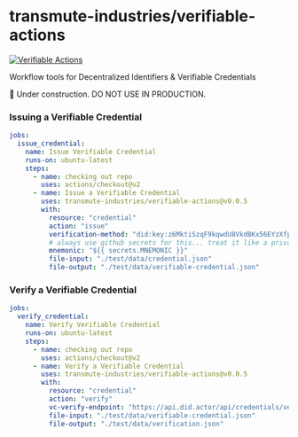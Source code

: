 # transmute-industries/verifiable-actions

[![Verifiable Actions](https://github.com/transmute-industries/verifiable-actions/actions/workflows/ci.yml/badge.svg)](https://github.com/transmute-industries/verifiable-actions/actions/workflows/ci.yml)

Workflow tools for Decentralized Identifiers & Verifiable Credentials

🚧 Under construction. DO NOT USE IN PRODUCTION.

### Issuing a Verifiable Credential

```yml
jobs:
  issue_credential:
    name: Issue Verifiable Credential
    runs-on: ubuntu-latest
    steps:
      - name: checking out repo
        uses: actions/checkout@v2
      - name: Issue a Verifiable Credential
        uses: transmute-industries/verifiable-actions@v0.0.5
        with:
          resource: "credential"
          action: "issue"
          verification-method: "did:key:z6MktiSzqF9kqwdU8VkdBKx56EYzXfpgnNPUAGznpicNiWfn#z6MktiSzqF9kqwdU8VkdBKx56EYzXfpgnNPUAGznpicNiWfn"
          # always use github secrets for this... treat it like a private key.
          mnemonic: "${{ secrets.MNEMONIC }}"
          file-input: "./test/data/credential.json"
          file-output: "./test/data/verifiable-credential.json"
```

### Verify a Verifiable Credential

```yml
jobs:
  verify_credential:
    name: Verify Verifiable Credential
    runs-on: ubuntu-latest
    steps:
      - name: checking out repo
        uses: actions/checkout@v2
      - name: Verify a Verifiable Credential
        uses: transmute-industries/verifiable-actions@v0.0.5
        with:
          resource: "credential"
          action: "verify"
          vc-verify-endpoint: "https://api.did.actor/api/credentials/verify"
          file-input: "./test/data/verifiable-credential.json"
          file-output: "./test/data/verification.json"
```
